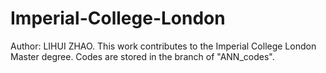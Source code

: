 # Imperial-College-London
Author: LIHUI ZHAO.
This work contributes to the Imperial College London Master degree.
Codes are stored in the branch of "ANN_codes".
